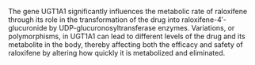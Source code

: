 The gene UGT1A1 significantly influences the metabolic rate of raloxifene through its role in the transformation of the drug into raloxifene-4′-glucuronide by UDP-glucuronosyltransferase enzymes. Variations, or polymorphisms, in UGT1A1 can lead to different levels of the drug and its metabolite in the body, thereby affecting both the efficacy and safety of raloxifene by altering how quickly it is metabolized and eliminated.